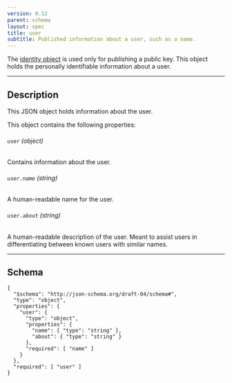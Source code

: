 ```yaml
---
version: 0.12
parent: schema
layout: spec
title: user
subtitle: Published information about a user, such as a name.
---
```



The [identity object](../../core/identity) is used only for publishing
a public key. This object holds the personally identifiable
information about a user.

---

## Description

This JSON object holds information about the user.

This object contains the following properties:

###### `user` *(object)*

Contains information about the user.

###### `user.name` *(string)*

A human-readable name for the user.

###### `user.about` *(string)*

A human-readable description of the user. Meant to assist users in
differentiating between known users with similar names.

---

## Schema

	{
	  "$schema": "http://json-schema.org/draft-04/schema#",
	  "type": "object",
	  "properties": {
	    "user": {
	      "type": "object",
	      "properties": {
	        "name": { "type": "string" },
	        "about": { "type": "string" }
	      },
	      "required": [ "name" ]
	    }
	  },
	  "required": [ "user" ]
	}
